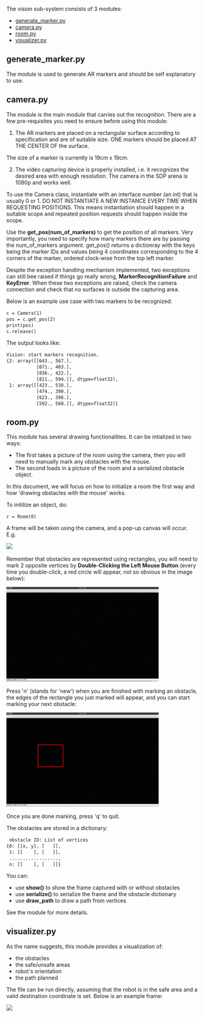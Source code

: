 The vision sub-system consists of 3 modules:

 - [generate_marker.py](#generate_markerpy)
 - [camera.py](#camerapy)
 - [room.py](#roompy)
 - [visualizer.py](visualizerpy)



## generate_marker.py

The module is used to generate AR markers and should be self explanatory to use.


## camera.py 
The module is the main module that carries out the recognition. There are a few pre-requisites you
need to ensure before using this module:

1. The AR markers are placed on a rectangular surface according to specification and are of suitable size.
ONE markers should be placed AT THE CENTER OF the surface.

The size of a marker is currently is 19cm x 19cm.

2. The video capturing device is properly installed, i.e. it recognizes the desired area with enough
resolution. The camera in the SDP arena is 1080p and works well.

To use the Camera class, instantiate with an interface number (an int) that is usually 0 or 1.
DO NOT INSTANTIATE A NEW INSTANCE EVERY TIME WHEN REQUESTING POSITIONS.
This means instantiation should happen in a suitable scope and repeated position requests should
happen inside the scope.

Use the **get_pos(num_of_markers)** to get the position of all markers. Very importantly, you need to specify how many markers there are by passing the num_of_markers argument. get_pos() returns a dictionray with the keys being the marker IDs and values being 4 coordinates corresponding to the 4 corners of the marker, ordered clock-wise from the top left marker.

Despite the exception handling mechanism implemented, two exceptions can still bee raised if things go really wrong, **MarkerRecognitionFailure** and **KeyError**. When these two exceptions are raised, check the camera connection and check that no surfaces is outside the capturing area.

Below is an example use case with two markers to be recognized:
```
c = Camera(1)
pos = c.get_pos(2)
print(pos)
c.release()
```
The output looks like:
```
Vision: start markers recognition.
{2: array([[643., 567.],
           [671., 403.],
           [836., 422.],
           [821., 594.]], dtype=float32), 
 1: array([[423., 538.],
           [474., 390.],
           [623., 396.],
           [592., 560.]], dtype=float32)}
```

## room.py
This module has several drawing functionalities. It can be intialized in two ways:

 - The first takes a picture of the room using the camera, then you will need to manually mark any obstacles with the mouse.
 - The second loads in a picture of the room and a serialized obstacle object. 

In this document, we will focus on how to initialize a room the first way and how 'drawing obstacles with the mouse' works. 

To initilize an object, do:
```
r = Room(0)         
```
A frame will be taken using the camera, and a pop-up canvas will occur. E.g.

<img src="saved/mo1.png" width="400"/>

Remember that obstacles are represented using rectangles, you will need to mark 2 opposite vertices by **Double-Clicking the Left Mouse Button** (every time you double-click, a red circle will appear, not so obvious in the image below):

<img src="saved/mo2.png" width="400"/>

Press 'n' (stands for 'new') when you are finished with marking an obstacle, the edges of the rectangle you just marked will appear, and you can start marking your next obstacle:

<img src="saved/mo3.png" width="400"/>

Once you are done marking, press 'q' to quit. 

The obstacles are stored in a dictionary:
```
 obstacle ID: List of vertices
{0: [[x, y], [   ]],
 1: [[    ], [   ]],
 ..................,
 n: [[    ], [   ]]}
```

You can:

 - use  **show()** to show the frame captured with or without obstacles
 - use **serialize()** to serialize the frame and the obstacle dictionary
 - use **draw_path** to draw a path from vertices

See the module for more details.

## visualizer.py

As the name suggests, this module provides a visualization of:

 - the obstacles
 - the safe/unsafe areas
 - robot's orientation
 - the path planned 

The file can be run directly, assuming that the robot is in the safe area and a valid destination coordinate is set. Below is an example frame:

<img src="saved/visualizer_example.png" width="400"/>

